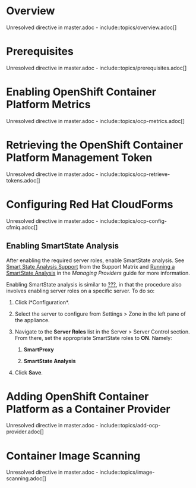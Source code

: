 # Overview

Unresolved directive in master.adoc - include::topics/overview.adoc\[\]

# Prerequisites

Unresolved directive in master.adoc -
include::topics/prerequisites.adoc\[\]

# Enabling OpenShift Container Platform Metrics

Unresolved directive in master.adoc -
include::topics/ocp-metrics.adoc\[\]

# Retrieving the OpenShift Container Platform Management Token

Unresolved directive in master.adoc -
include::topics/ocp-retrieve-tokens.adoc\[\]

# Configuring Red Hat CloudForms

Unresolved directive in master.adoc -
include::topics/ocp-config-cfmiq.adoc\[\]

## Enabling SmartState Analysis

After enabling the required server roles, enable SmartState analysis.
See [Smart State Analysis
Support](https://access.redhat.com/documentation/en-us/red_hat_cloudforms/4.7/html-single/support_matrix/#smart_state_analysis_support)
from the Support Matrix and [Running a SmartState
Analysis](https://access.redhat.com/documentation/en-us/red_hat_cloudforms/4.7/html-single/managing_providers/#running-a-smartstate-analysis)
in the *Managing Providers* guide for more information.

Enabling SmartState analysis is similar to [???](#cf-caputils), in that
the procedure also involves enabling server roles on a specific server.
To do so:

1.  Click i\*Configuration\*.

2.  Select the server to configure from
    <span class="menuchoice">Settings \> Zone</span> in the left pane of
    the appliance.

3.  Navigate to the **Server Roles** list in the
    <span class="menuchoice">Server \> Server Control</span> section.
    From there, set the appropriate SmartState roles to **ON**. Namely:
    
    1.  **SmartProxy**
    
    2.  **SmartState Analysis**

4.  Click **Save**.

# Adding OpenShift Container Platform as a Container Provider

Unresolved directive in master.adoc -
include::topics/add-ocp-provider.adoc\[\]

# Container Image Scanning

Unresolved directive in master.adoc -
include::topics/image-scanning.adoc\[\]
